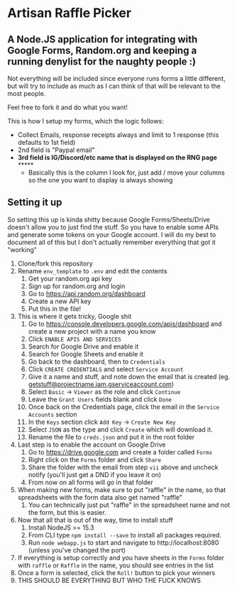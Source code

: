 # Artisan Raffle Picker 

## A Node.JS application for integrating with Google Forms, Random.org and keeping a running denylist for the naughty people :)

Not everything will be included since everyone runs forms a little different, but will try to include as much as I can think of that will be relevant to the most people. 

Feel free to fork it and do what you want!

This is how I setup my forms, which the logic follows:
* Collect Emails, response receipts always and limit to 1 response (this defaults to 1st field)
* 2nd field is "Paypal email"
* **3rd field is IG/Discord/etc name that is displayed on the RNG page** *****
    * Basically this is the column I look for, just add / move your columns so the one you want to display is always showing
## Setting it up

So setting this up is kinda shitty because Google Forms/Sheets/Drive doesn't allow you to just find the stuff. So you have to enable some APIs and generate some tokens on your Google account. I will do my best to document all of this but I don't actually remember everything that got it "working"

1. Clone/fork this repository
1. Rename `env_template` to `.env` and edit the contents
   1. Get your random.org api key
   1. Sign up for random.org and login
   1. Go to https://api.random.org/dashboard
   1. Create a new API key
   1. Put this in the file!
1. This is where it gets tricky, Google shit
    1. Go to https://console.developers.google.com/apis/dashboard and create a new project with a name you know
    1. Click `ENABLE APIS AND SERVICES`
    1. Search for Google Drive and enable it
    1. Search for Google Sheets and enable it
    1. Go back to the dashboard, then to `Credentials`
    1. Click `CREATE CREDENTIALS` and select `Service Account`
    1. Give it a name and stuff, and note down the email that is created (eg. getstuff@projectname.iam.gserviceaccount.com)
    1. Select `Basic` -> `Viewer` as the role and click `Continue`
    1. Leave the `Grant Users` fields blank and click `Done`
    1. Once back on the Credentials page, click the email in the `Service Accounts` section
    1.  In the `Keys` section click `Add Key` -> `Create New Key`
    1. Select `JSON` as the type and click `Create` which will download it.
    1. Rename the file to `creds.json` and put it in the root folder
1. Last step is to enable the account on Google Drive
    1. Go to https://drive.google.com and create a folder called `Forms`
    1. Right click on the `Forms` folder and click `Share`
    1. Share the folder with the email from step `vii` above and uncheck notify (you'll just get a DND if you leave it on)
    1. From now on all forms will go in that folder
1. When making new forms, make sure to put "raffle" in the name, so that spreadsheets with the form data also get named "raffle" 
    1. You can technically just put "raffle" in the spreadsheet name and not the form, but this is easier.
1. Now that all that is out of the way, time to install stuff
    1. Install NodeJS >= 15.3
    1. From CLI type `npm install --save` to install all packages required.
    1. Run `node webapp.js` to start and navigate to http://localhost:8080 (unless you've changed the port)
1. If everything is setup correctly and you have sheets in the `Forms` folder with `raffle` or `Raffle` in the name, you should see entries in the list
1. Once a form is selected, click the `Roll!` button to pick your winners
1. THIS SHOULD BE EVERYTHING BUT WHO THE FUCK KNOWS
